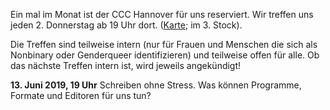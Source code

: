 Ein mal im Monat ist der CCC Hannover für uns reserviert. Wir treffen uns jeden 2. Donnerstag ab 19 Uhr dort. ([Karte](https://www.openstreetmap.org/way/28166185#map=19/52.38811/9.71793); im 3. Stock).

Die Treffen sind teilweise intern (nur für Frauen und Menschen die sich als Nonbinary oder Genderqueer identifizieren) und teilweise offen für alle.
Ob das nächste Treffen intern ist, wird jeweils angekündigt!

<div class="box" markdown="1">
<strong>13. Juni 2019, 19 Uhr</strong> Schreiben ohne Stress. Was können Programme, Formate und Editoren für uns tun?  
</div>
